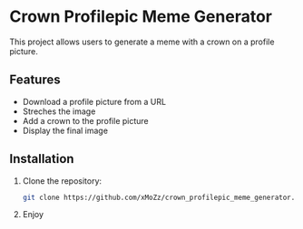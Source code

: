 # Crown Profilepic Meme Generator

This project allows users to generate a meme with a crown on a profile picture.

## Features

- Download a profile picture from a URL
- Streches the image
- Add a crown to the profile picture
- Display the final image

## Installation

1. Clone the repository:
   ```sh
   git clone https://github.com/xMoZz/crown_profilepic_meme_generator.git

2. Enjoy
